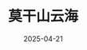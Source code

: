 ---
title: "莫干山云海"
date: 2025-04-21 # 从原始文件名中提取的日期
description: "清晨的莫干山，云雾缭绕，山峦起伏，远处的阳光透过云层洒下，呈现出一幅壮丽的云海景观。"
thumbnail: "/images/sky-eye/moganshan-yunhai-thumb.jpg"  # 缩略图路径
panorama_image: "/images/sky-eye/optimized/moganshan-yunhai.webp"   # 优化后的全景图路径
draft: false
--- 